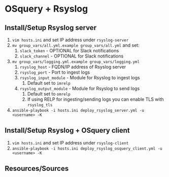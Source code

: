 # OSquery + Rsyslog

## Install/Setup Rsyslog server
1. `vim hosts.ini` and set IP address under `rsyslog-server`
1. `mv group_vars/all.yml.example group_vars/all.yml` and set:
    1. `slack_token` - OPTIONAL for Slack notifications
    1. `slack_channel` - OPTIONAL for Slack notifications
1. `mv group_vars/logging.yml.example group_vars/logging.yml`
    1. `rsyslog_host` - FQDN/IP address of Rsyslog server
    1. `rsyslog_port` - Port to ingest logs
    1. `rsyslog_input_module` - Module for Rsyslog to ingest logs 
        1. Default set to `imrelp`
    1. `rsyslog_output_module` - Module for Rsyslog to send logs
        1. Default set to `omrelp`
        1. If using RELP for ingesting/sending logs you can enable TLS with `rsyslog_tls`
1. `ansible-playbook -i hosts.ini deploy_rsyslog_server.yml -u <username> -K`

## Install/Setup Rsyslog + OSquery client
1. `vim hosts.ini` and set IP address under `rsyslog-client`
1. `ansible-playbook -i hosts.ini deploy_rsyslog_osquery_client.yml -u <username> -K`

## Resources/Sources